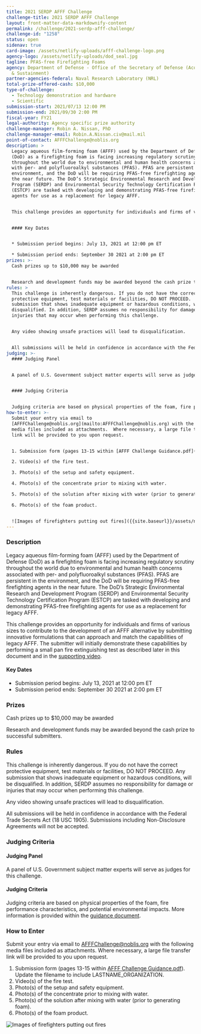 ```yaml
---
title: 2021 SERDP AFFF Challenge
challenge-title: 2021 SERDP AFFF Challenge
layout: front-matter-data-markdownify-content
permalink: /challenge/2021-serdp-afff-challenge/
challenge-id: "1258"
status: open
sidenav: true
card-image: /assets/netlify-uploads/afff-challenge-logo.png
agency-logo: /assets/netlify-uploads/dod_seal.jpg
tagline: PFAS-free Firefighting Foams
agency: Department of Defense - Office of the Secretary of Defense (Acquisition
  & Sustainment)
partner-agencies-federal: Naval Research Laboratory (NRL)
total-prize-offered-cash: $10,000
type-of-challenge:
  - Technology demonstration and hardware
  - Scientific
submission-start: 2021/07/13 12:00 PM
submission-end: 2021/09/30 2:00 PM
fiscal-year: FY21
legal-authority: Agency specific prize authority
challenge-manager: Robin A. Nissan, PhD
challenge-manager-email: Robin.A.Nissan.civ@mail.mil
point-of-contact: AFFFChallenge@noblis.org
description: >
  Legacy aqueous film-forming foam (AFFF) used by the Department of Defense
  (DoD) as a firefighting foam is facing increasing regulatory scrutiny
  throughout the world due to environmental and human health concerns associated
  with per- and polyfluoroalkyl substances (PFAS). PFAS are persistent in the
  environment, and the DoD will be requiring PFAS-free firefighting agents in
  the near future. The DoD’s Strategic Environmental Research and Development
  Program (SERDP) and Environmental Security Technology Certification Program
  (ESTCP) are tasked with developing and demonstrating PFAS-free firefighting
  agents for use as a replacement for legacy AFFF.


  This challenge provides an opportunity for individuals and firms of various sizes to contribute to the development of an AFFF alternative by submitting innovative formulations that can approach and match the capabilities of legacy AFFF. The submitter will initially demonstrate these capabilities by performing a small pan fire extinguishing test as described later in this document and in the [supporting video](https://www.youtube.com/watch?v=9S2XEpmXMJw).


  #### Key Dates


  * Submission period begins: July 13, 2021 at 12:00 pm ET

  * Submission period ends: September 30 2021 at 2:00 pm ET
prizes: >-
  Cash prizes up to $10,000 may be awarded


  Research and development funds may be awarded beyond the cash prize to successful submitters.
rules: >
  This challenge is inherently dangerous. If you do not have the correct
  protective equipment, test materials or facilities, DO NOT PROCEED.  Any
  submission that shows inadequate equipment or hazardous conditions, will be
  disqualified. In addition, SERDP assumes no responsibility for damage or
  injuries that may occur when performing this challenge.


  Any video showing unsafe practices will lead to disqualification.


  All submissions will be held in confidence in accordance with the Federal Trade Secrets Act (18 USC 1905). Submissions including Non-Disclosure Agreements will not be accepted.
judging: >-
  #### Judging Panel


  A panel of U.S. Government subject matter experts will serve as judges for this challenge.


  #### Judging Criteria


  Judging criteria are based on physical properties of the foam, fire performance characteristics, and potential environmental impacts.  More information is provided within the [guidance document](<https://www.serdp-estcp.org/content/download/53783/528370/file/AFFF Challenge Guidance.pdf>).
how-to-enter: >-
  Submit your entry via email to
  [AFFFChallenge@noblis.org](mailto:AFFFChallenge@noblis.org) with the following
  media files included as attachments.  Where necessary, a large file transfer
  link will be provided to you upon request.


  1. Submission form (pages 13-15 within [AFFF Challenge Guidance.pdf](<https://www.serdp-estcp.org/content/download/53783/528370/file/AFFF Challenge Guidance.pdf>)).  Update the filename to include LASTNAME_ORGANIZATION.

  2. Video(s) of the fire test.

  3. Photo(s) of the setup and safety equipment.

  4. Photo(s) of the concentrate prior to mixing with water.

  5. Photo(s) of the solution after mixing with water (prior to generating foam).

  6. Photo(s) of the foam product.


  ![Images of firefighters putting out fires]({{site.baseurl}}/assets/netlify-uploads/afff-challenge-images.jpg "firefighters putting out fires")
---
```

### Description

Legacy aqueous film-forming foam (AFFF) used by the Department of Defense (DoD) as a firefighting foam is facing increasing regulatory scrutiny throughout the world due to environmental and human health concerns associated with per- and polyfluoroalkyl substances (PFAS). PFAS are persistent in the environment, and the DoD will be requiring PFAS-free firefighting agents in the near future. The DoD’s Strategic Environmental Research and Development Program (SERDP) and Environmental Security Technology Certification Program (ESTCP) are tasked with developing and demonstrating PFAS-free firefighting agents for use as a replacement for legacy AFFF.

This challenge provides an opportunity for individuals and firms of various sizes to contribute to the development of an AFFF alternative by submitting innovative formulations that can approach and match the capabilities of legacy AFFF. The submitter will initially demonstrate these capabilities by performing a small pan fire extinguishing test as described later in this document and in the [supporting video](https://www.youtube.com/watch?v=9S2XEpmXMJw).

#### Key Dates

* Submission period begins: July 13, 2021 at 12:00 pm ET
* Submission period ends: September 30 2021 at 2:00 pm ET

### Prizes

Cash prizes up to $10,000 may be awarded

Research and development funds may be awarded beyond the cash prize to successful submitters.

### Rules

This challenge is inherently dangerous. If you do not have the correct protective equipment, test materials or facilities, DO NOT PROCEED.  Any submission that shows inadequate equipment or hazardous conditions, will be disqualified. In addition, SERDP assumes no responsibility for damage or injuries that may occur when performing this challenge.

Any video showing unsafe practices will lead to disqualification.

All submissions will be held in confidence in accordance with the Federal Trade Secrets Act (18 USC 1905). Submissions including Non-Disclosure Agreements will not be accepted.

### Judging Criteria

#### Judging Panel

A panel of U.S. Government subject matter experts will serve as judges for this challenge.

#### Judging Criteria

Judging criteria are based on physical properties of the foam, fire performance characteristics, and potential environmental impacts.  More information is provided within the [guidance document](<https://www.serdp-estcp.org/content/download/53783/528370/file/AFFF Challenge Guidance.pdf>).

### How to Enter

Submit your entry via email to [AFFFChallenge@noblis.org](mailto:AFFFChallenge@noblis.org) with the following media files included as attachments.  Where necessary, a large file transfer link will be provided to you upon request.

1. Submission form (pages 13-15 within [AFFF Challenge Guidance.pdf](<https://www.serdp-estcp.org/content/download/53783/528370/file/AFFF Challenge Guidance.pdf>)).  Update the filename to include LASTNAME_ORGANIZATION.
2. Video(s) of the fire test.
3. Photo(s) of the setup and safety equipment.
4. Photo(s) of the concentrate prior to mixing with water.
5. Photo(s) of the solution after mixing with water (prior to generating foam).
6. Photo(s) of the foam product.

![Images of firefighters putting out fires]({{site.baseurl}}/assets/netlify-uploads/afff-challenge-images.jpg "firefighters putting out fires")